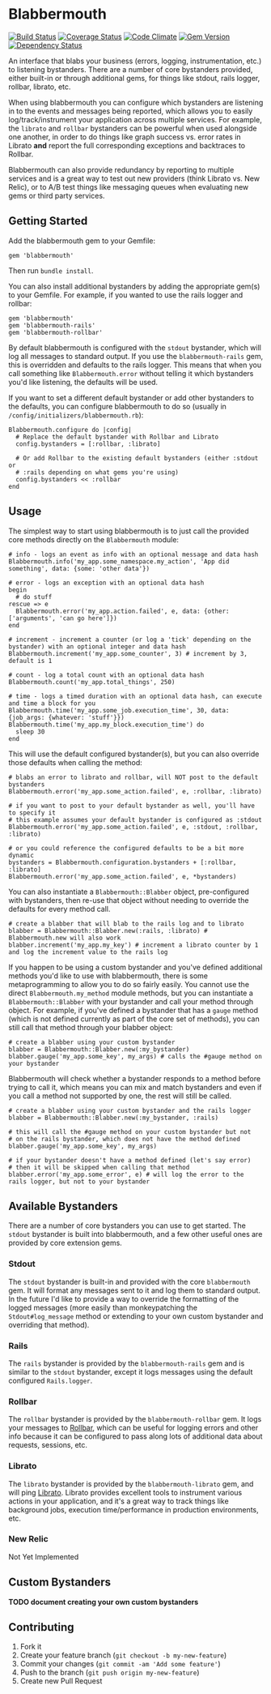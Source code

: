 # Blabbermouth

[![Build Status](https://travis-ci.org/markrebec/blabbermouth.png)](https://travis-ci.org/markrebec/blabbermouth)
[![Coverage Status](https://coveralls.io/repos/markrebec/blabbermouth/badge.svg?1=1)](https://coveralls.io/r/markrebec/blabbermouth)
[![Code Climate](https://codeclimate.com/github/markrebec/blabbermouth.png)](https://codeclimate.com/github/markrebec/blabbermouth)
[![Gem Version](https://badge.fury.io/rb/blabbermouth.png)](http://badge.fury.io/rb/blabbermouth)
[![Dependency Status](https://gemnasium.com/markrebec/blabbermouth.png)](https://gemnasium.com/markrebec/blabbermouth)

An interface that blabs your business (errors, logging, instrumentation, etc.) to listening bystanders. There are a number of core bystanders provided, either built-in or through additional gems, for things like stdout, rails logger, rollbar, librato, etc.

When using blabbermouth you can configure which bystanders are listening in to the events and messages being reported, which allows you to easily log/track/instrument your application across multiple services. For example, the `librato` and `rollbar` bystanders can be powerful when used alongside one another, in order to do things like graph success vs. error rates in Librato **and** report the full corresponding exceptions and backtraces to Rollbar.

Blabbermouth can also provide redundancy by reporting to multiple services and is a great way to test out new providers (think Librato vs. New Relic), or to A/B test things like messaging queues when evaluating new gems or third party services.

## Getting Started

Add the blabbermouth gem to your Gemfile:

    gem 'blabbermouth'

Then run `bundle install`.

You can also install additional bystanders by adding the appropriate gem(s) to your Gemfile. For example, if you wanted to use the rails logger and rollbar:

    gem 'blabbermouth'
    gem 'blabbermouth-rails'
    gem 'blabbermouth-rollbar'

By default blabbermouth is configured with the `stdout` bystander, which will log all messages to standard output. If you use the `blabbermouth-rails` gem, this is overridden and defaults to the rails logger. This means that when you call something like `Blabbermouth.error` without telling it which bystanders you'd like listening, the defaults will be used.

If you want to set a different default bystander or add other bystanders to the defaults, you can configure blabbermouth to do so (usually in `/config/initializers/blabbermouth.rb`):

    Blabbermouth.configure do |config|
      # Replace the default bystander with Rollbar and Librato
      config.bystanders = [:rollbar, :librato]
      
      # Or add Rollbar to the existing default bystanders (either :stdout or
      # :rails depending on what gems you're using)
      config.bystanders << :rollbar
    end

## Usage

The simplest way to start using blabbermouth is to just call the provided core methods directly on the `Blabbermouth` module:

    # info - logs an event as info with an optional message and data hash
    Blabbermouth.info('my_app.some_namespace.my_action', 'App did something', data: {some: 'other data'})
    
    # error - logs an exception with an optional data hash
    begin
      # do stuff
    rescue => e
      Blabbermouth.error('my_app.action.failed', e, data: {other: ['arguments', 'can go here']})
    end
    
    # increment - increment a counter (or log a 'tick' depending on the bystander) with an optional integer and data hash
    Blabbermouth.increment('my_app.some_counter', 3) # increment by 3, default is 1
    
    # count - log a total count with an optional data hash
    Blabbermouth.count('my_app.total_things', 250)
    
    # time - logs a timed duration with an optional data hash, can execute and time a block for you
    Blabbermouth.time('my_app.some_job.execution_time', 30, data: {job_args: {whatever: 'stuff'}})
    Blabbermouth.time('my_app.my_block.execution_time') do
      sleep 30
    end

This will use the default configured bystander(s), but you can also override those defaults when calling the method:

    # blabs an error to librato and rollbar, will NOT post to the default bystanders
    Blabbermouth.error('my_app.some_action.failed', e, :rollbar, :librato)
    
    # if you want to post to your default bystander as well, you'll have to specify it
    # this example assumes your default bystander is configured as :stdout
    Blabbermouth.error('my_app.some_action.failed', e, :stdout, :rollbar, :librato)
    
    # or you could reference the configured defaults to be a bit more dynamic
    bystanders = Blabbermouth.configuration.bystanders + [:rollbar, :librato]
    Blabbermouth.error('my_app.some_action.failed', e, *bystanders)

You can also instantiate a `Blabbermouth::Blabber` object, pre-configured with bystanders, then re-use that object without needing to override the defaults for every method call.

    # create a blabber that will blab to the rails log and to librato
    blabber = Blabbermouth::Blabber.new(:rails, :librato) # Blabbermouth.new will also work
    blabber.increment('my_app.my_key') # increment a librato counter by 1 and log the increment value to the rails log

If you happen to be using a custom bystander and you've defined additional methods you'd like to use with blabbermouth, there is some metaprogramming to allow you to do so fairly easily. You cannot use the direct `Blabbermouth.my_method` module methods, but you can instantiate a `Blabbermouth::Blabber` with your bystander and call your method through object. For example, if you've defined a bystander that has a `gauge` method (which is not defined currently as part of the core set of methods), you can still call that method through your blabber object:

    # create a blabber using your custom bystander
    blabber = Blabbermouth::Blabber.new(:my_bystander)
    blabber.gauge('my_app.some_key', my_args) # calls the #gauge method on your bystander

Blabbermouth will check whether a bystander responds to a method before trying to call it, which means you can mix and match bystanders and even if you call a method not supported by one, the rest will still be called.

    # create a blabber using your custom bystander and the rails logger
    blabber = Blabbermouth::Blabber.new(:my_bystander, :rails)
    
    # this will call the #gauge method on your custom bystander but not
    # on the rails bystander, which does not have the method defined
    blabber.gauge('my_app.some_key', my_args)
    
    # if your bystander doesn't have a method defined (let's say error)
    # then it will be skipped when calling that method
    blabber.error('my_app.some_error', e) # will log the error to the rails logger, but not to your bystander

## Available Bystanders

There are a number of core bystanders you can use to get started. The `stdout` bystander is built into blabbermouth, and a few other useful ones are provided by core extension gems.

### Stdout

The `stdout` bystander is built-in and provided with the core `blabbermouth` gem. It will format any messages sent to it and log them to standard output. In the future I'd like to provide a way to override the formatting of the logged messages (more easily than monkeypatching the `Stdout#log_message` method or extending to your own custom bystander and overriding that method).

### Rails

The `rails` bystander is provided by the `blabbermouth-rails` gem and is similar to the `stdout` bystander, except it logs messages using the default configured `Rails.logger`.

### Rollbar

The `rollbar` bystander is provided by the `blabbermouth-rollbar` gem. It logs your messages to [Rollbar](http://rollbar.com), which can be useful for logging errors and other info because it can be configured to pass along lots of additional data about requests, sessions, etc.

### Librato

The `librato` bystander is provided by the `blabbermouth-librato` gem, and will ping [Librato](http://librato.com). Librato provides excellent tools to instrument various actions in your application, and it's a great way to track things like background jobs, execution time/performance in production environments, etc. 

### New Relic

Not Yet Implemented

## Custom Bystanders

**TODO document creating your own custom bystanders**

## Contributing
1. Fork it
2. Create your feature branch (`git checkout -b my-new-feature`)
3. Commit your changes (`git commit -am 'Add some feature'`)
4. Push to the branch (`git push origin my-new-feature`)
5. Create new Pull Request
